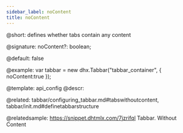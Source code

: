 ```yaml
---
sidebar_label: noContent
title: noContent
---  
```


@short: defines whether tabs contain any content

@signature: noContent?: boolean;

@default: false

@example: 
var tabbar = new dhx.Tabbar("tabbar_container", {
    noContent:true
});

@template:	api_config
@descr: 

@related: tabbar/configuring_tabbar.md#tabswithoutcontent,
tabbar/init.md#definetabbarstructure

@relatedsample: https://snippet.dhtmlx.com/7jzrifql	Tabbar. Without Content
